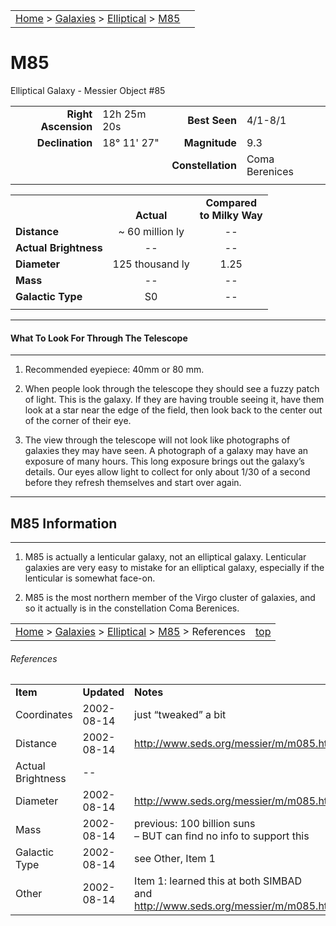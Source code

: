 |    |    |
|:---|---:|
|[Home](/notes/#object-notes) > [Galaxies](/notes/#galaxies) > [Elliptical](../!elliptical-galaxy-info) > [M85](#m85)|  |

# M85
Elliptical Galaxy - Messier Object #85

|   |   |   |   |
|--:|:--|--:|:--|
|**Right Ascension**|12h 25m 20s|**Best Seen**|4/1-8/1|
|**Declination**|18&deg; 11' 27"	|**Magnitude**|9.3|
|   |   |**Constellation**|Coma Berenices|
|   |   |   |   |

|  |  |  |
|---|:--:|:--:|
|  |<br/>**Actual**|**Compared<br/>to Milky Way**|
|**Distance**|~ 60 million ly|--|
|**Actual Brightness**|--|--|
|**Diameter**|125 thousand ly|1.25|
|**Mass**|--|--|
|**Galactic Type**|S0|--|
|  |  |  |

---
#### What To Look For Through The Telescope
---

1.	Recommended eyepiece: 40mm or 80 mm.

2.	When people look through the telescope they should see a fuzzy patch of light.  This is the galaxy.  If they are having trouble seeing it, have them look at a star near the edge of the field, then look back to the center out of the corner of their eye.
   
3.	The view through the telescope will not look like photographs of galaxies they may have seen.  A photograph of a galaxy may have an exposure of many hours.  This long exposure brings out the galaxy’s details.  Our eyes allow light to collect for only about 1/30 of a second before they refresh themselves and start over again.

---
## M85 Information
---

1.	M85 is actually a lenticular galaxy, not an elliptical galaxy.  Lenticular galaxies are very easy to mistake for an elliptical galaxy, especially if the lenticular is somewhat face-on. 

2.	M85 is the most northern member of the Virgo cluster of galaxies, and so it actually is in the constellation Coma Berenices.
 
|    |    |
|:---|---:|
|[Home](/notes/#object-notes) > [Galaxies](/notes/#galaxies) > [Elliptical](../!elliptical-galaxy-info) > [M85](#m85) > References|[top](#m85)|

###### References
|   |   |   |
|---|---|---|
|**Item**|**Updated**|**Notes**|
|Coordinates|2002-08-14|just “tweaked” a bit|
|Distance|2002-08-14|<http://www.seds.org/messier/m/m085.html>|
|Actual Brightness|--|  |
|Diameter|2002-08-14|<http://www.seds.org/messier/m/m085.html>|
|Mass|2002-08-14|previous: 100 billion suns<br/>– BUT can find no info to support this|
|Galactic Type|2002-08-14|see Other, Item 1|
|Other|2002-08-14|Item 1: learned this at both SIMBAD<br/>and <http://www.seds.org/messier/m/m085.html>|
